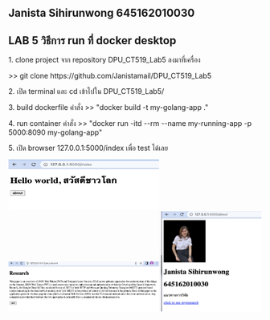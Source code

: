 ## Janista Sihirunwong 645162010030

## LAB 5 วิธีการ run ที่ docker desktop

<p>1. clone project จาก repository DPU_CT519_Lab5 ลงมาที่เครื่อง  </p>
<p>>> git clone https://github.com/Janistamail/DPU_CT519_Lab5</p>
<p>2. เปิด terminal และ cd เข้าไปใน DPU_CT519_Lab5/</p>
<p>3. build dockerfile คำสั่ง >> "docker build -t my-golang-app ."</p>
<p>4. run container คำสั่ง  >> "docker run -itd --rm --name my-running-app -p 5000:8090 my-golang-app"</p>
<p>5. เปิด browser 127.0.0.1:5000/index เพื่อ test ได้เลย</p>
<img width="300px" height="100px" src="https://github.com/Janistamail/DPU_CT519_Lab5/blob/master/html/test3.png?raw=true">
<img width="300px" height="100px" src="https://github.com/Janistamail/DPU_CT519_Lab5/blob/master/html/test2.png?raw=true">
<img width="200px" height="200px" src="https://github.com/Janistamail/DPU_CT519_Lab5/blob/master/html/test.png?raw=true">

